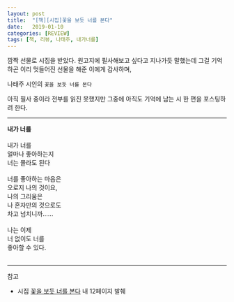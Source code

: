 ```yaml
---
layout: post
title:  "[책][시집]꽃을 보듯 너를 본다"
date:   2019-01-10
categories: [REVIEW]
tags: [책, 리뷰, 나태주, 내가너를]
---
```


깜짝 선물로 시집을 받았다.
원고지에 필사해보고 싶다고 지나가듯 말했는데
그걸 기억하곤 이리 멋들어진 선물을 해준 이에게 감사하며,

나태주 시인의 `꽃을 보듯 너를 본다`

아직 필사 중이라 전부를 읽진 못했지만
그중에 아직도 기억에 남는 시 한 편을 포스팅하려 한다.

---
>
**내가 너를**
<br/><br/>
내가 너를  
얼마나 좋아하는지  
너는 몰라도 된다  
<br/>
너를 좋아하는 마음은  
오로지 나의 것이요,  
나의 그리움은  
나 혼자만의 것으로도  
차고 넘치니까......  
<br/>
나는 이제  
너 없이도 너를  
좋아할 수 있다.  
<br/>


---
참고 <br/>
  - 시집 [꽃을 보듯 너를 본다](http://www.yes24.com/24/goods/24259730) 내 12페이지 발췌
